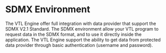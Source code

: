 # SDMX Environment
The VTL Engine offer full integration with data provider that support the SDMX V2.1 Standard.
The SDMX environment allow your VTL program to request data in the SDMX format, and to use it directly inside the application.
The VTL Engine support the ability to get data from protected data provider through basic authentication (username and password).
